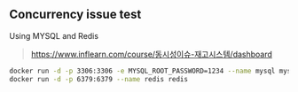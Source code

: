 ## Concurrency issue test

Using MYSQL and Redis
> https://www.inflearn.com/course/동시성이슈-재고시스템/dashboard

```bash
docker run -d -p 3306:3306 -e MYSQL_ROOT_PASSWORD=1234 --name mysql mysql
docker run -d -p 6379:6379 --name redis redis
```
